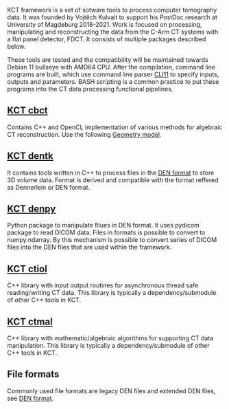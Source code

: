 <!--
.. title: KCT framework
.. slug: index
.. date: 2021-09-13 12:27:11 UTC+02:00
.. tags: 
.. category: 
.. link: 
.. description: 
.. type: text
-->

KCT framework is a set of sotware tools to process computer tomography data. It was founded by Vojtěch Kulvait to support his PostDoc research at University of Magdeburg 2018-2021. Work is focused on processing, manipulating and reconstructing the data from the C-Arm CT systems with a flat panel detector, FDCT. It consists of multiple packages described below.

These tools are tested and the compatibility will be maintained towards Debian 11 bullseye with AMD64 CPU. After the compilation, command line programs are built, which use command line parser [CLI11](https://github.com/CLIUtils/CLI11) to specify inputs, outputs and parameters. BASH scripting is a common practice to put these programs into the CT data processing functional pipelines. 

## [KCT cbct](https://github.com/kulvait/KCT_cbct)

Contains C++ and OpenCL implementation of various methods for algebraic CT reconstruction. Use the following [Geometry model](link://slug/geometry-model).

## [KCT dentk](https://github.com/kulvait/KCT_dentk)

It contains tools written in C++ to process files in the [DEN format](link://slug/den-format) to store 3D volume data. Format is derived and compatible with the format reffered as Dennerlein or DEN format.

## [KCT denpy](https://github.com/kulvait/KCT_denpy)

Python package to manipulate filues in DEN format. It uses pydicom package to read DICOM data. Files in formats is possible to convert to numpy.ndarray. By this mechanism is possible to convert series of DICOM files into the DEN files that are used within the framework. 

## [KCT ctiol](https://github.com/kulvait/KCT_ctiol)

C++ library with input output routines for asynchronous thread safe reading/writing CT data. This library is typically a dependency/submodule of other C++ tools in KCT.

## [KCT ctmal](https://github.com/kulvait/KCT_ctmal)

C++ library with mathematic/algebraic algorithms for supporting CT data manipulation. This library is typically a dependency/submodule of other C++ tools in KCT.

## File formats

Commonly used file formats are legacy DEN files and extended DEN files, see [DEN format](link://slug/den-format).

